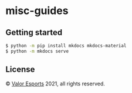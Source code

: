 # misc-guides

## Getting started

```bash
$ python -m pip install mkdocs mkdocs-material
$ python -m mkdocs serve
```

## License

&copy; [Valor Esports](https://valoresports.com/) 2021, all rights reserved.
